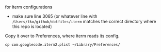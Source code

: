 for iterm configurations

- make sure line 3065 (or whatever line with `/Users/tko/github/dotfiles/iterm` matches the correct directory where this repo is located)

Copy it over to Preferences, where iterm reads its config.
```
cp com.googlecode.iterm2.plist ~/Library/Preferences/
```
